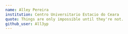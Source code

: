 ```yaml
---
name: Alley Pereira
institution: Centro Universitario Estacio do Ceara
quote: Things are only impossible until they're not. 
github_user: All3yp
---
```

